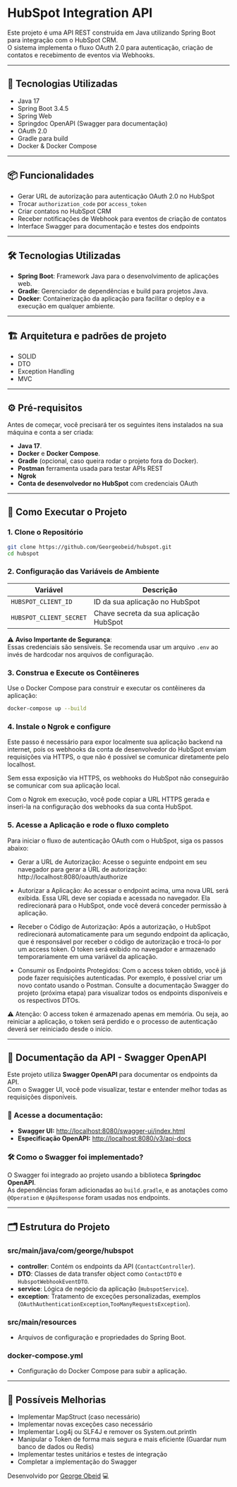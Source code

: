 # HubSpot Integration API

Este projeto é uma API REST construída em Java utilizando Spring Boot para integração com o HubSpot CRM.  
O sistema implementa o fluxo OAuth 2.0 para autenticação, criação de contatos e recebimento de eventos via Webhooks.

---

## 🚀 Tecnologias Utilizadas

- Java 17
- Spring Boot 3.4.5
- Spring Web
- Springdoc OpenAPI (Swagger para documentação)
- OAuth 2.0
- Gradle para build
- Docker & Docker Compose

---

## 📦 Funcionalidades

- Gerar URL de autorização para autenticação OAuth 2.0 no HubSpot
- Trocar `authorization_code` por `access_token`
- Criar contatos no HubSpot CRM
- Receber notificações de Webhook para eventos de criação de contatos
- Interface Swagger para documentação e testes dos endpoints

---

## 🛠️ Tecnologias Utilizadas

- **Spring Boot**: Framework Java para o desenvolvimento de aplicações web.
- **Gradle**: Gerenciador de dependências e build para projetos Java.
- **Docker**: Containerização da aplicação para facilitar o deploy e a execução em qualquer ambiente.

---

## 🏗️ Arquitetura e padrões de projeto

- SOLID
- DTO 
- Exception Handling
- MVC

---

## ⚙️ Pré-requisitos

Antes de começar, você precisará ter os seguintes itens instalados na sua máquina e conta a ser criada:

- **Java 17**.
- **Docker** e **Docker Compose**.
- **Gradle** (opcional, caso queira rodar o projeto fora do Docker).
- **Postman** ferramenta usada para testar APIs REST
- **Ngrok**
- **Conta de desenvolvedor no HubSpot** com credenciais OAuth
---

## 📄 Como Executar o Projeto

### 1. Clone o Repositório

```bash
git clone https://github.com/Georgeobeid/hubspot.git
cd hubspot
```

### 2. Configuração das Variáveis de Ambiente

| Variável                | Descrição                                                                                   |
|-------------------------|---------------------------------------------------------------------------------------------|
| `HUBSPOT_CLIENT_ID`     | ID da sua aplicação no HubSpot                                                              |
| `HUBSPOT_CLIENT_SECRET` | Chave secreta da sua aplicação HubSpot                                                      |

⚠️ **Aviso Importante de Segurança**:  
Essas credenciais são sensíveis. Se recomenda usar um arquivo `.env` ao invés de hardcodar nos arquivos de configuração.


### 3. Construa e Execute os Contêineres

Use o Docker Compose para construir e executar os contêineres da aplicação:

```bash
docker-compose up --build
```
### 4. Instale o Ngrok e configure

Este passo é necessário para expor localmente sua aplicação backend na internet, pois os webhooks da conta de desenvolvedor do HubSpot enviam requisições via HTTPS, o que não é possível se comunicar diretamente pelo localhost.

Sem essa exposição via HTTPS, os webhooks do HubSpot não conseguirão se comunicar com sua aplicação local.

Com o Ngrok em execução, você pode copiar a URL HTTPS gerada e inseri-la na configuração dos webhooks da sua conta HubSpot.


### 5. Acesse a Aplicação e rode o fluxo completo

Para iniciar o fluxo de autenticação OAuth com o HubSpot, siga os passos abaixo:

- Gerar a URL de Autorização:
Acesse o seguinte endpoint em seu navegador para gerar a URL de autorização:
http://localhost:8080/oauth/authorize

- Autorizar a Aplicação:
Ao acessar o endpoint acima, uma nova URL será exibida. Essa URL deve ser copiada e acessada no navegador. Ela redirecionará para o HubSpot, onde você deverá conceder permissão à aplicação.

- Receber o Código de Autorização:
Após a autorização, o HubSpot redirecionará automaticamente para um segundo endpoint da aplicação, que é responsável por receber o código de autorização e trocá-lo por um access token. O token será exibido no navegador e armazenado temporariamente em uma variável da aplicação.

- Consumir os Endpoints Protegidos:
Com o access token obtido, você já pode fazer requisições autenticadas. Por exemplo, é possível criar um novo contato usando o Postman.
Consulte a documentação Swagger do projeto (próxima etapa) para visualizar todos os endpoints disponíveis e os respectivos DTOs.

⚠️ Atenção: O access token é armazenado apenas em memória. Ou seja, ao reiniciar a aplicação, o token será perdido e o processo de autenticação deverá ser reiniciado desde o início.


---

## 📑 Documentação da API - Swagger OpenAPI

Este projeto utiliza **Swagger OpenAPI** para documentar os endpoints da API.  
Com o Swagger UI, você pode visualizar, testar e entender melhor todas as requisições disponíveis.

### 🔗 Acesse a documentação:
- **Swagger UI:** [http://localhost:8080/swagger-ui/index.html](http://localhost:8080/swagger-ui/index.html)
- **Especificação OpenAPI:** [http://localhost:8080/v3/api-docs](http://localhost:8080/v3/api-docs)

### 🛠 Como o Swagger foi implementado?
O Swagger foi integrado ao projeto usando a biblioteca **Springdoc OpenAPI**.  
As dependências foram adicionadas ao `build.gradle`, e as anotações como `@Operation` e `@ApiResponse` foram usadas nos endpoints.

---

## 🗂️ Estrutura do Projeto

### src/main/java/com/george/hubspot

- **controller**: Contém os endpoints da API (`ContactController`).
- **DTO**: Classes de data transfer object como `ContactDTO` e `HubspotWebhookEventDTO`.
- **service**: Lógica de negócio da aplicação (`HubspotService`).
- **exception**: Tratamento de exceções personalizadas, exemplos (`OAuthAuthenticationException`,`TooManyRequestsException`).

### src/main/resources

- Arquivos de configuração e propriedades do Spring Boot.

### docker-compose.yml

- Configuração do Docker Compose para subir a aplicação.

---

## 🚀 Possíveis Melhorias
- Implementar MapStruct (caso necessário)
- Implementar novas exceções caso necessário
- Implementar Log4j ou SLF4J e remover os System.out.println
- Manipular o Token de forma mais segura e mais eficiente (Guardar num banco de dados ou Redis)
- Implementar testes unitários e testes de integração
- Completar a implementação do Swagger

Desenvolvido por [George Obeid](https://github.com/Georgeobeid) 💻